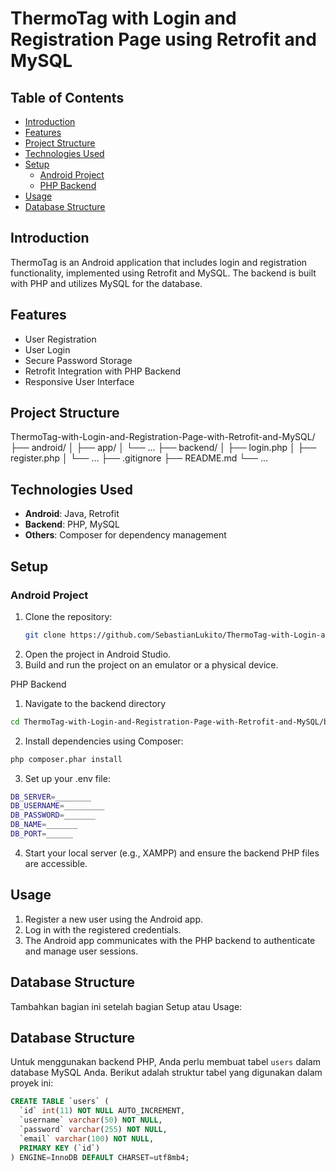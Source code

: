 # ThermoTag with Login and Registration Page using Retrofit and MySQL

## Table of Contents
- [Introduction](#introduction)
- [Features](#features)
- [Project Structure](#project-structure)
- [Technologies Used](#technologies-used)
- [Setup](#setup)
  - [Android Project](#android-project)
  - [PHP Backend](#php-backend)
- [Usage](#usage)
- [Database Structure](#database-structure)

## Introduction
ThermoTag is an Android application that includes login and registration functionality, implemented using Retrofit and MySQL. The backend is built with PHP and utilizes MySQL for the database.

## Features
- User Registration
- User Login
- Secure Password Storage
- Retrofit Integration with PHP Backend
- Responsive User Interface

## Project Structure

ThermoTag-with-Login-and-Registration-Page-with-Retrofit-and-MySQL/
├── android/
│ ├── app/
│ └── ...
├── backend/
│ ├── login.php
│ ├── register.php
│ └── ...
├── .gitignore
├── README.md
└── ...


## Technologies Used
- **Android**: Java, Retrofit
- **Backend**: PHP, MySQL
- **Others**: Composer for dependency management

## Setup

### Android Project
1. Clone the repository:
   ```sh
   git clone https://github.com/SebastianLukito/ThermoTag-with-Login-and-Registration-Page-with-Retrofit-and-MySQL.git

2. Open the project in Android Studio.
3. Build and run the project on an emulator or a physical device.
   
PHP Backend
1. Navigate to the backend directory
 ```sh
cd ThermoTag-with-Login-and-Registration-Page-with-Retrofit-and-MySQL/backend
```
2. Install dependencies using Composer:
 ```sh
php composer.phar install
```
3. Set up your .env file:
 ```sh
DB_SERVER=________
DB_USERNAME=_________
DB_PASSWORD=_______
DB_NAME=_______
DB_PORT=______
```
4. Start your local server (e.g., XAMPP) and ensure the backend PHP files are accessible.

## Usage
1. Register a new user using the Android app.
2. Log in with the registered credentials.
3. The Android app communicates with the PHP backend to authenticate and manage user sessions.

## Database Structure
Tambahkan bagian ini setelah bagian Setup atau Usage:
## Database Structure

Untuk menggunakan backend PHP, Anda perlu membuat tabel `users` dalam database MySQL Anda. Berikut adalah struktur tabel yang digunakan dalam proyek ini:

```sql
CREATE TABLE `users` (
  `id` int(11) NOT NULL AUTO_INCREMENT,
  `username` varchar(50) NOT NULL,
  `password` varchar(255) NOT NULL,
  `email` varchar(100) NOT NULL,
  PRIMARY KEY (`id`)
) ENGINE=InnoDB DEFAULT CHARSET=utf8mb4;
```

